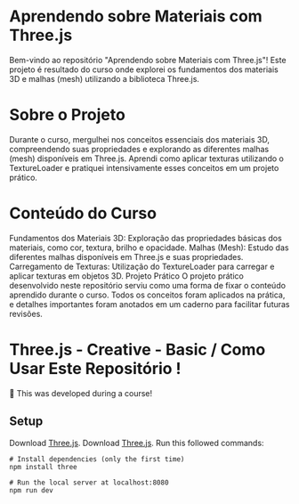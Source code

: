 
# Aprendendo sobre Materiais com Three.js
Bem-vindo ao repositório "Aprendendo sobre Materiais com Three.js"! Este projeto é resultado do curso onde explorei os fundamentos dos materiais 3D e malhas (mesh) utilizando a biblioteca Three.js.

# Sobre o Projeto
Durante o curso, mergulhei nos conceitos essenciais dos materiais 3D, compreendendo suas propriedades e explorando as diferentes malhas (mesh) disponíveis em Three.js. Aprendi como aplicar texturas utilizando o TextureLoader e pratiquei intensivamente esses conceitos em um projeto prático.

# Conteúdo do Curso
Fundamentos dos Materiais 3D: Exploração das propriedades básicas dos materiais, como cor, textura, brilho e opacidade.
Malhas (Mesh): Estudo das diferentes malhas disponíveis em Three.js e suas propriedades.
Carregamento de Texturas: Utilização do TextureLoader para carregar e aplicar texturas em objetos 3D.
Projeto Prático
O projeto prático desenvolvido neste repositório serviu como uma forma de fixar o conteúdo aprendido durante o curso. Todos os conceitos foram aplicados na prática, e detalhes importantes foram anotados em um caderno para facilitar futuras revisões.

# Three.js - Creative - Basic / Como Usar Este Repositório !
🚧 This was developed during a course! 

## Setup
Download [Three.js](https://threejs.org/).
Download [Three.js](https://webpack.js.org/guides/installation/).
Run this followed commands:

``` powershell/terminal
# Install dependencies (only the first time)
npm install three

# Run the local server at localhost:8080
npm run dev

